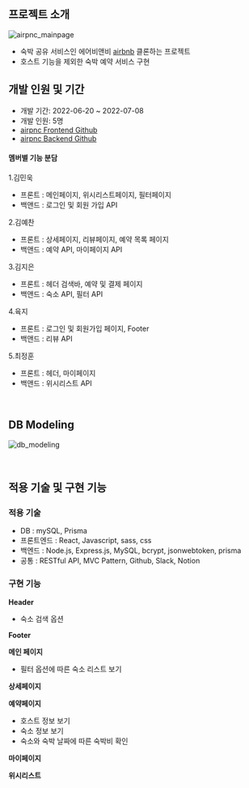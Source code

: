 ## 프로젝트 소개

![airpnc_mainpage](https://user-images.githubusercontent.com/67996710/177061208-6342d4d7-0c2f-45be-bb2e-5db778e75884.png)

- 숙박 공유 서비스인 에어비앤비 [airbnb](http://www.airbnb.co.kr)  클론하는 프로젝트
- 호스트 기능을 제외한 숙박 예약 서비스 구현

## 개발 인원 및 기간
- 개발 기간: 2022-06-20 ~ 2022-07-08
- 개발 인원: 5명
- [airpnc Frontend Github](https://github.com/wecode-bootcamp-korea/justcode-5-1st-airpnc-front)
- [airpnc Backend Github](https://github.com/wecode-bootcamp-korea/justcode-5-1st-airpnc-back)
#### 멤버별 기능 분담
1.김민욱
  - 프론트 : 메인페이지, 위시리스트페이지, 필터페이지
  - 백앤드 : 로그인 및 회원 가입 API
  
2.김예찬
  - 프론트 : 상세페이지, 리뷰페이지, 예약 목록 페이지
  - 백앤드 : 예약 API, 마이페이지 API

3.김지은
  - 프론트 : 헤더 검색바, 예약 및 결제 페이지
  - 백앤드 : 숙소 API, 필터 API

4.육지
  - 프론트 : 로그인 및 회원가입 페이지, Footer
  - 백앤드 : 리뷰 API

5.최정훈 
  - 프론트 : 헤더, 마이페이지
  - 백앤드 : 위시리스트 API
<br/>

## DB Modeling

![db_modeling](https://user-images.githubusercontent.com/67996710/177060872-2e821445-d2b9-4fa0-89ab-f8e0b0cf6535.png)

<br/>


## 적용 기술 및 구현 기능
### 적용 기술
- DB : mySQL, Prisma
- 프론트엔드 : React, Javascript, sass, css
- 백엔드 : Node.js, Express.js, MySQL, bcrypt, jsonwebtoken, prisma
- 공통 : RESTful API, MVC Pattern, Github, Slack, Notion
### 구현 기능
**Header**  
  - 숙소 검색 옵션

**Footer**

**메인 페이지**
  - 필터 옵션에 따른 숙소 리스트 보기 

**상세페이지**

**예약페이지**
  - 호스트 정보 보기
  - 숙소 정보 보기
  - 숙소와 숙박 날짜에 따른 숙박비 확인

**마이페이지**

**위시리스트**   